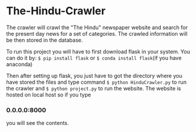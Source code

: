 # The-Hindu-Crawler

The crawler will crawl the "The Hindu" newspaper website and search for the present day news for a set of categories. The crawled information will be then stored in the database. 

To run this project you will have to first download flask in your system. You can do it by:
`$ pip install flask` or
`$ conda install flask`(if you have anaconda)

Then after setting up flask, you just have to got the directory where you have stored the files and type command 
`$ python HinduCrawler.py` 
to run the crawler and
`$ python project.py`
to run the website.
The website is hosted on local host so if you type 
### 0.0.0.0:8000
you will see the contents.
